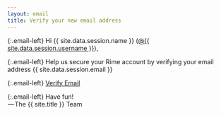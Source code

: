 ```yaml
---
layout: email
title: Verify your new email address
---
```


{:.email-left}
Hi {{ site.data.session.name }} (<a class="email-link email-underline" href="/@{{ site.data.session.username }}">@{{ site.data.session.username }}</a>),

{:.email-left}
Help us secure your Rime account by verifying your email address {{ site.data.session.email }}

{:.email-left}
<a class="email-link email-underline" href="/auth/email/verify/{{ site.data.session.username }}/{{ site.data.session.email }}/{{ site.data.session.verification_code }}">Verify Email</a>


{:.email-left}
Have fun!
<br> — The {{ site.title }} Team